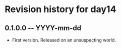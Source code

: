 # Revision history for day14

## 0.1.0.0  -- YYYY-mm-dd

* First version. Released on an unsuspecting world.
